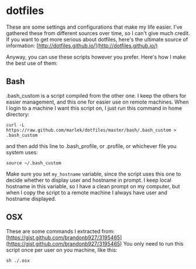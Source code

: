 dotfiles
========

These are some settings and configurations that make my life easier. I've gathered these from different sources over time, so I can't give much credit. If you want to get more serious about dotfiles, here's the ultimate source of information: [http://dotfiles.github.io/](http://dotfiles.github.io/)

Anyway, you can use these scripts however you prefer. Here's how I make the best use of them:

## Bash
.bash_custom is a script compiled from the other one. I keep the others for easier management, and this one for easier use on remote machines. When I login to a machine I want this script on, I just run this command in home directory:

    curl -L https://raw.github.com/marlek/dotfiles/master/bash/.bash_custom > .bash_custom

and then add this line to .bash_profile, or .profile, or whichever file you system uses:

    source ~/.bash_custom

Make sure you set `my_hostname` variable, since the script uses this one to decide whether to display user and hostname in prompt. I keep local hostname in this variable, so I have a clean prompt on my computer, but when I copy the script to a remote machine I always have user and hostname displayed.

## OSX
These are some commands I extracted from: [https://gist.github.com/brandonb927/3195465](https://gist.github.com/brandonb927/3195465)
You only need to run this script once per user on you machine, like this:

    sh ./.osx
